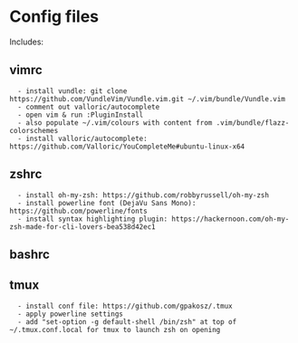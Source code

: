 # Config files
Includes:
## vimrc 
      - install vundle: git clone https://github.com/VundleVim/Vundle.vim.git ~/.vim/bundle/Vundle.vim
      - comment out valloric/autocomplete
      - open vim & run :PluginInstall
      - also populate ~/.vim/colours with content from .vim/bundle/flazz-colorschemes
      - install valloric/autocomplete: https://github.com/Valloric/YouCompleteMe#ubuntu-linux-x64
## zshrc
      - install oh-my-zsh: https://github.com/robbyrussell/oh-my-zsh
      - install powerline font (DejaVu Sans Mono): https://github.com/powerline/fonts 
      - install syntax highlighting plugin: https://hackernoon.com/oh-my-zsh-made-for-cli-lovers-bea538d42ec1
## bashrc
## tmux
      - install conf file: https://github.com/gpakosz/.tmux
      - apply powerline settings
      - add "set-option -g default-shell /bin/zsh" at top of ~/.tmux.conf.local for tmux to launch zsh on opening                                                                                                                                                


